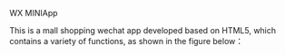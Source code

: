 WX MINIApp

This is a mall shopping wechat app developed based on HTML5, which contains a variety of functions, as shown in the figure below：
